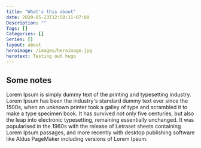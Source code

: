 ```yaml
---
title: "What's this about"
date: 2020-05-23T12:50:11-07:00
Description: ""
Tags: []
Categories: []
Series: []
layout: about
heroimage: /images/heroimage.jpg
herotext: Testing out hugo
---
```


## Some notes

Lorem Ipsum is simply dummy text of the printing and typesetting industry. Lorem Ipsum has been the industry's standard dummy text ever since the 1500s, when an unknown printer took a galley of type and scrambled it to make a type specimen book. It has survived not only five centuries, but also the leap into electronic typesetting, remaining essentially unchanged. It was popularised in the 1960s with the release of Letraset sheets containing Lorem Ipsum passages, and more recently with desktop publishing software like Aldus PageMaker including versions of Lorem Ipsum.
